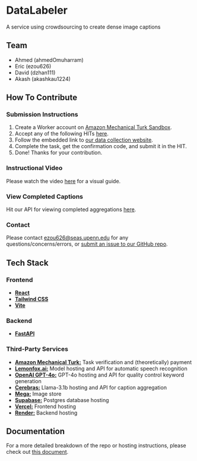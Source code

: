 # **DataLabeler**
A service using crowdsourcing to create dense image captions

## Team

- Ahmed (ahmedOmuharram)
- Eric (ezou626)
- David (dzhan111)
- Akash (akashkau1224)

## How To Contribute

### Submission Instructions
1. Create a Worker account on [Amazon Mechanical Turk Sandbox](https://workersandbox.mturk.com/).
2. Accept any of the following HITs [here](https://workersandbox.mturk.com/requesters/A1T9HCL62TFS2Q/projects).
3. Follow the embedded link to [our data collection website](https://data-labeler-ten.vercel.app/).
4. Complete the task, get the confirmation code, and submit it in the HIT.
5. Done! Thanks for your contribution.

### Instructional Video
Please watch the video [here](https://youtu.be/n4kLEWFMmuE) for a visual guide.

### View Completed Captions
Hit our API for viewing completed aggregations [here](https://datalabeler.onrender.com/get_captioned_images).

### Contact
Please contact ezou626@seas.upenn.edu for any questions/concerns/errors, or [submit an issue to our GitHub repo](https://github.com/dzhan111/DataLabeler/issues).

## Tech Stack

### Frontend
- [**React**](https://react.dev/)
- [**Tailwind CSS**](https://tailwindcss.com/)
- [**Vite**](https://vite.dev/)
### Backend
- [**FastAPI**](https://fastapi.tiangolo.com/)

### Third-Party Services
- [**Amazon Mechanical Turk:**](https://www.mturk.com/) Task verification and (theoretically) payment
- [**Lemonfox.ai:**](https://www.lemonfox.ai/) Model hosting and API for automatic speech recognition
- [**OpenAI GPT-4o:**](https://openai.com/api/) GPT-4o hosting and API for quality control keyword generation
- [**Cerebras:**](https://mega.io/) Llama-3.1b hosting and API for caption aggregation
- [**Mega:**]() Image store
- [**Supabase:**](https://supabase.com/) Postgres database hosting
- [**Vercel:**](https://vercel.com/) Frontend hosting
- [**Render:**](https://render.com/) Backend hosting


## Documentation

For a more detailed breakdown of the repo or hosting instructions, please check out [this document](/docs/README.md).